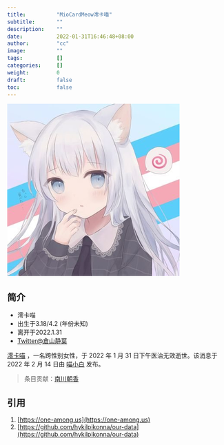 ```yaml
---
title:          "MioCardMeow澪卡喵"
subtitle:       ""
description:    ""
date:           2022-01-31T16:46:48+08:00
author:         "cc"
image:          ""
tags:           []
categories:     []
weight:         0
draft:          false
toc:            false
---
```

![](./profile.jpg)

## 简介
* 澪卡喵
* 出生于3.18/4.2 (年份未知)
* 离开于2022.1.31
* [Twitter@倉山静葉](https://twitter.com/MiocardMeow)

[澪卡喵](https://twitter.com/MiocardMeow) ，一名跨性别女性，于 2022 年 1 月 31 日下午医治无效逝世。该消息于 2022 年 2 月 14 日由 [喵小白](https://twitter.com/pizyj/status/1492928433172582400?s=21) 发布。 

> 条目贡献：[南川朝香](https://twitter.com/nkw45)

## 引用
1. [https://one-among.us](https://one-among.us)
1. [https://github.com/hykilpikonna/our-data](https://github.com/hykilpikonna/our-data)